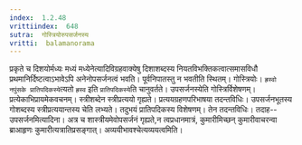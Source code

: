 ```yaml
---
index:  1.2.48
vrittiindex:  648
sutra:  गोस्त्रियोरुपसर्जनस्य
vritti:  balamanorama 
---
```


प्रकृते च दिशयोर्मध्यः मध्यं मध्येनेत्यादिविग्रहवाक्येषु दिशाशब्दस्य नियतविभक्तिकत्वात्समासविधौ प्रथमानिर्दिष्टत्वाऽभावेऽपि अनेनोपसर्जनत्वं भवति। पूर्वनिपातस्तु न भवतीति स्थितम्। गोस्त्रियोः। `ह्रस्वो नपुंसके प्रातिपदिकस्ये`त्यतो `ह्रस्व` इति `प्रातिपदिकस्ये`ति चानुवर्तते। उपसर्जनस्येति गोस्त्रिर्विशेषणम्। प्रत्येकाभिप्रायमेकवचनम्। स्त्रीशब्देन स्त्रीप्रत्ययो गृह्यते। प्रत्ययग्रहणपरिभाषया तदन्तविधिः। उपसर्जनभूतस्य गोशब्दस्य स्त्रीप्रत्ययान्तस्य चेति लभ्यते। तदुभयं प्रातिपदिकस्य विशेषणम्। तेन तदन्तविधिः। तदाह--उपसर्जनमित्यादिना। अत्र च शास्त्रीयमेवोपसर्जनं गृह्यते,न त्वप्रधानमात्रं, कुमारीमिच्छन् कुमारीवाचरन्वा ब्राआहृणः कुमारीत्यत्रातिप्रसङ्गात्। अव्ययीभावश्चेत्यव्ययत्वमिति। 

